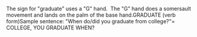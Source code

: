 The sign for "graduate" uses a "G" hand.  The "G" hand 
	does a somersault movement and lands on the palm of the base hand.GRADUATE (verb form)Sample sentence: "When do/did you graduate from college?"= COLLEGE, YOU GRADUATE WHEN?